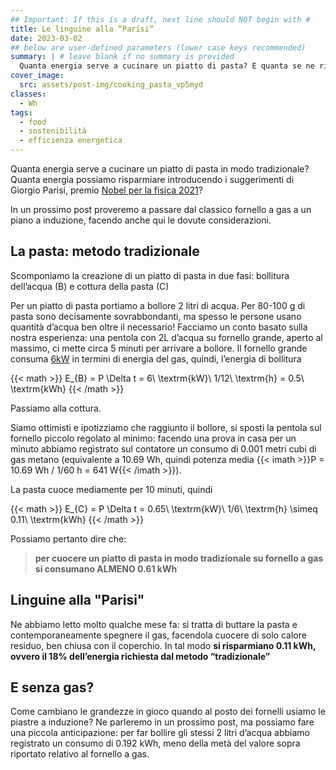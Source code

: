 ```yaml
---
## Important: If this is a draft, next line should NOT begin with #
title: Le linguine alla “Parisi“
date: 2023-03-02
## below are user-defined parameters (lower case keys recommended)
summary: | # leave blank if no summary is provided
  Quanta energia serve a cucinare un piatto di pasta? E quanta se ne risparmia seguendo i suggerimenti del premio Nobel per la Fisica Giorgio Parisi?
cover_image:
  src: assets/post-img/cooking_pasta_vp5myd
classes:
  - Wh
tags:
  - food
  - sostenibilità
  - efficienza energetica
---
```


Quanta energia serve a cucinare un piatto di pasta in modo tradizionale? Quanta energia possiamo risparmiare introducendo i suggerimenti di Giorgio Parisi, premio [Nobel per la fisica 2021](https://www.nobelprize.org/prizes/physics/2021/parisi/facts/)?

In un prossimo post proveremo a passare dal classico fornello a gas a un piano a induzione, facendo anche qui le dovute considerazioni.

## La pasta: metodo tradizionale

Scomponiamo la creazione di un piatto di pasta in due fasi: bollitura dell’acqua (B) e cottura della pasta (C)

Per un piatto di pasta portiamo a bollore 2 litri di acqua. Per 80-100 g di pasta sono decisamente sovrabbondanti, ma spesso le persone usano quantità d’acqua ben oltre il necessario!
Facciamo un conto basato sulla nostra esperienza: una pentola con 2L d’acqua su fornello grande, aperto al massimo, ci mette circa 5 minuti per arrivare a bollore. Il fornello grande consuma [6kW](https://en.wikipedia.org/wiki/Gas_stove) in termini di energia del gas, quindi, l’energia di bollitura

{{< math >}}
E_{B} = P \Delta t = 6\ \textrm{kW}\ 1/12\ \textrm{h} = 0.5\ \textrm{kWh}
{{< /math >}}

Passiamo alla cottura.

Siamo ottimisti e ipotizziamo che raggiunto il bollore, si sposti la pentola sul fornello piccolo regolato al minimo: facendo una prova in casa per un minuto abbiamo registrato sul contatore un consumo di 0.001 metri cubi di gas metano (equivalente a 10.69 Wh, quindi potenza media {{< imath >}}P = 10.69 Wh / 1/60 h = 641 W{{< /imath >}}). 

La pasta cuoce mediamente per 10 minuti, quindi

{{< math >}}
E_{C} = P \Delta t = 0.65\ \textrm{kW}\ 1/6\ \textrm{h} \simeq 0.11\ \textrm{kWh}
{{< /math >}}

Possiamo pertanto dire che: 
>**per cuocere un piatto di pasta in modo tradizionale su fornello a gas si consumano ALMENO 0.61 kWh**

## Linguine alla "Parisi" 

Ne abbiamo letto molto qualche mese fa: si tratta di buttare la pasta e contemporaneamente spegnere il gas, facendola cuocere di solo calore residuo, ben chiusa con il coperchio.
In tal modo **si risparmiano 0.11 kWh, ovvero il 18% dell’energia richiesta dal metodo “tradizionale”**


## E senza gas?

Come cambiano le grandezze in gioco quando al posto dei fornelli usiamo le piastre a induzione? Ne parleremo in un prossimo post, ma possiamo fare una piccola anticipazione: per far bollire gli stessi 2 litri d’acqua abbiamo registrato un consumo di 0.192 kWh, meno della metà del valore sopra riportato relativo al fornello a gas.

<!--
  created 2023-03-02 12:00:17.144801 +0100 CET m=+0.110160376
-->